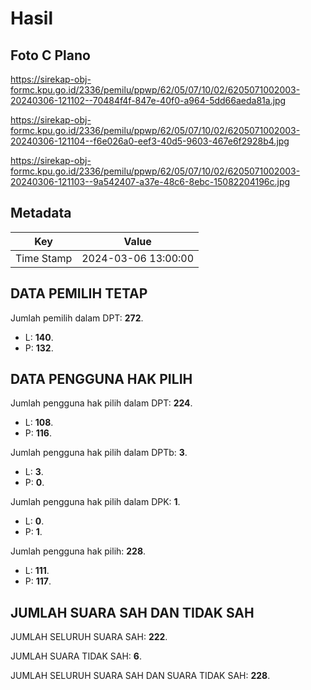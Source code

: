 # Hasil

## Foto C Plano

https://sirekap-obj-formc.kpu.go.id/2336/pemilu/ppwp/62/05/07/10/02/6205071002003-20240306-121102--70484f4f-847e-40f0-a964-5dd66aeda81a.jpg

https://sirekap-obj-formc.kpu.go.id/2336/pemilu/ppwp/62/05/07/10/02/6205071002003-20240306-121104--f6e026a0-eef3-40d5-9603-467e6f2928b4.jpg

https://sirekap-obj-formc.kpu.go.id/2336/pemilu/ppwp/62/05/07/10/02/6205071002003-20240306-121103--9a542407-a37e-48c6-8ebc-15082204196c.jpg


## Metadata

| Key        | Value               |
| ---------- | ------------------- |
| Time Stamp | 2024-03-06 13:00:00 |


## DATA PEMILIH TETAP

Jumlah pemilih dalam DPT: **272**.
 * L: **140**.
 * P: **132**.

## DATA PENGGUNA HAK PILIH

Jumlah pengguna hak pilih dalam DPT: **224**.
 * L: **108**.
 * P: **116**.

Jumlah pengguna hak pilih dalam DPTb: **3**.
 * L: **3**.
 * P: **0**.

Jumlah pengguna hak pilih dalam DPK: **1**.
 * L: **0**.
 * P: **1**.

Jumlah pengguna hak pilih: **228**.
 * L: **111**.
 * P: **117**.

## JUMLAH SUARA SAH DAN TIDAK SAH

JUMLAH SELURUH SUARA SAH: **222**.

JUMLAH SUARA TIDAK SAH: **6**.

JUMLAH SELURUH SUARA SAH DAN SUARA TIDAK SAH: **228**.


